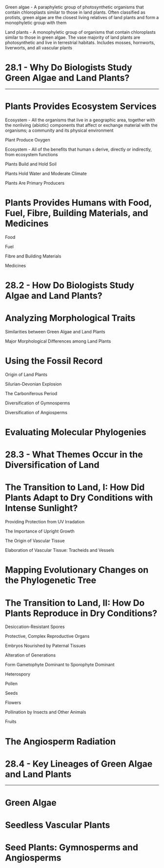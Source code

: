 Green algae - A paraphyletic group of photosynthetic organisms that contain chloroplasts similar to those in land plants. Often classified as protists, green algae are the closest living relatives of land plants and form a monophyletic group with them

Land plants - A monophyletic group of organisms that contain chloroplasts similar to those in green algae. The vase majority of land plants are photosynthetic and live in terrestrial habitats. Includes mosses, hornworts, liverworts, and all vascular plants

# 28.1 - Why Do Biologists Study Green Algae and Land Plants?

---

# Plants Provides Ecosystem Services

Ecosystem - All the organisms that live in a geographic area, together with the nonliving (abiotic) components that affect or exchange material with the organisms; a community and its physical environment


Plant Produce Oxygen

Ecosystem - All of the benefits that human s derive, directly or indirectly, from ecosystem functions


Plants Build and Hold Soil

Plants Hold Water and Moderate Climate

Plants Are Primary Producers

# Plants Provides Humans with Food, Fuel, Fibre, Building Materials, and Medicines

Food

Fuel

Fibre and Building Materials

Medicines



# 28.2 - How Do Biologists Study Algae and Land Plants?

# Analyzing Morphological Traits

Similarities between Green Algae and Land Plants

Major Morphological Differences among Land Plants

# Using the Fossil Record

Origin of Land Plants


Silurian-Devonian Explosion

The Carboniferous Period

Diversification of Gymnosperms

Diversification of Angiosperms

# Evaluating Molecular Phylogenies



# 28.3 - What Themes Occur in the Diversification of Land

# The Transition to Land, I: How Did Plants Adapt to Dry Conditions with Intense Sunlight?

Providing Protection from UV Irradation

The Importance of Upright Growth

The Origin of Vascular Tissue

Elaboration of Vascular Tissue: Tracheids and Vessels


# Mapping Evolutionary Changes on the Phylogenetic Tree

# The Transition to Land, II: How Do Plants Reproduce in Dry Conditions?

Desiccation-Resistant Spores

Protective, Complex Reproductive Organs


Embryos Nourished by Paternal Tissues

Alteration of Generations

Form Gametophyte Dominant to Sporophyte Dominant

Heterospory

Pollen

Seeds

Flowers

Pollination by Insects and Other Animals

Fruits

# The Angiosperm Radiation



# 28.4 - Key Lineages of Green Algae and Land Plants

---

# Green Algae

# Seedless Vascular Plants

# Seed Plants: Gymnosperms and Angiosperms


